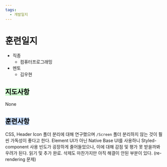 ```yaml
---
tags:
  - 개발일지
---
```

# 훈련일지

- 직종
	- 컴퓨터프로그래밍
- 멘토
	- 김우현
## <mark style="background: #BBFABBA6;">지도사항</mark>

None

## <mark style="background: #ADCCFFA6;">훈련사항</mark>

CSS, Header Icon 폴더 분리에 대해 연구했으며 `/Screen` 폴더 분리하지 않는 것이 훨씬 가독성이 좋다고 한다.
Element UI가 아닌 Native Base UI를 사용하니 Styled-component 사용 빈도가 굉장하게 줄어들었으나, 이에 대해 감점 및 평가 못 받을까봐 우려가 된다.
읽기 및 추가 완료. 삭제도 마찬가지만 아직 해결이 안된 부분이 있다. (re-rendering 문제)